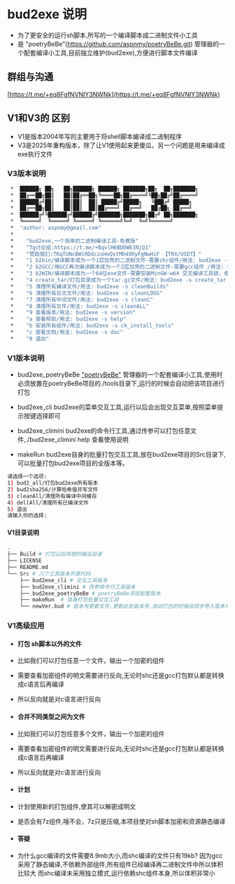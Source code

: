 # bud2exe 说明

- 为了更安全的运行sh脚本,所写的一个编译脚本成二进制文件小工具
- 是 "poetryBeBe"(https://github.com/aspnmy/poetryBeBe.git) 管理器的一个配套编译小工具,目前独立维护(bud2exe),方便进行脚本文件编译

## 群组与沟通

[https://t.me/+eq8FgfNVNIY3NWNk](https://t.me/+eq8FgfNVNIY3NWNk)

## V1和V3的 区别

- V1是版本2004年写的主要用于将shell脚本编译成二进制程序
- V3是2025年重构版本，除了让V1使用起来更傻瓜，另一个问题是用来编译成exe执行文件

### V3版本说明

```bash
 *  ██████╗ ██╗   ██╗██████╗ ██████╗ ███████╗██╗  ██╗███████╗
 *  ██╔══██╗██║   ██║██╔══██╗╚════██╗██╔════╝╚██╗██╔╝██╔════╝
 *  ██████╔╝██║   ██║██║  ██║ █████╔╝█████╗   ╚███╔╝ █████╗
 *  ██╔══██╗██║   ██║██║  ██║██╔═══╝ ██╔══╝   ██╔██╗ ██╔══╝
 *  ██████╔╝╚██████╔╝██████╔╝███████╗███████╗██╔╝ ██╗███████╗
 *  ╚═════╝  ╚═════╝ ╚═════╝ ╚══════╝╚═╝  ╚═╝╚══════╝
 *  "author: aspnmy@gmail.com"
 *
 *    "bud2exe,一个简单的二进制编译工具-免费版"
 *    "Tg讨论组:https://t.me/+BqvlH6BDOWE3NjQ1"
 *    "赞助我们:TKqTUNcBWiRDdczuHoQstMD4XRyFgNwHiF 【TRX/USDT】"
 *    "1 b2bin/编译脚本成为一个1层加壳的二进制文件-需要shc组件/用法: bud2exe -s b2bin -o output_file -f input_file "
 *    "2 b2GCC/用GCC再次编译脚本成为一个2层加壳的二进制文件-需要gcc组件 /用法: bud2exe -s b2GCC -o output_file -f input_file "
 *    "3 b2WIN/编译脚本成为一个64位exe文件-需要安装MinGW-w64 交叉编译工具链，使用此函数的时候如果被编译的是shell脚本需要win系统支持bin/bash环境 /用法: bud2exe -s b2WIN -o output_file -f input_file "
 *    "4 create_tar/打包目录成为一个tar.gz文件/用法: bud2exe -s create_tar -o output_tar -f source_dir "
 *    "5 清理所有编译文件/用法: bud2exe -s cleanBuilds"
 *    "6 清理所有日志文件/用法: bud2exe -s cleanLOGS"
 *    "7 清理所有中间文件/用法: bud2exe -s cleanC"
 *    "8 清理所有文件/用法: bud2exe -s cleanALL"
 *    "9 查看版本/用法: bud2exe -s version"
 *    "a 查看帮助/用法: bud2exe -s help"
 *    "b 安装所有组件/用法: bud2exe -s ck_install_tools"
 *    "c 查看文档/用法: bud2exe -s doc"
 *    "0 退出"
```

### V1版本说明

- bud2exe_poetryBeBe ["poetryBeBe"](https://github.com/aspnmy/poetryBeBe.git) 管理器的一个配套编译小工具,使用时必须放置在poetryBeBe项目的./tools目录下,运行的时候会自动把该项目进行打包

- bud2exe_cli bud2exe的菜单交互工具,运行以后会出现交互菜单,按照菜单提示按键选择即可

- bud2exe_climini bud2exe的命令行工具,通过传参可以打包任意文件,./bud2exe_climini help 查看使用说明

- makeRun bud2exe自身的批量打包交互工具,放在bud2exe项目的Src目录下,可以批量打包bud2exe项目的全版本等。

```bash
请选择一个选项:
1) bud2_all/打包bud2exe所有版本
2) bud2sha256/计算哈希值并写文件
3) cleanAll/清理所有编译中间缓存
4) dellAll/清理所有已编译文件
5) 退出
请输入你的选择:

```

#### V1目录说明

```bash
.
├── Build # 打包以后存放的输出目录
├── LICENSE
├── README.md
└── Src # 几个工具版本开源代码
    ├── bud2exe_cli # 交互工具版本
    ├── bud2exe_climini # 传参命令行工具版本
    ├── bud2exe_poetryBeBe # poetryBeBe项目配套版本
    ├── makeRun  # 自身打包批量交互工具
    └── newVer.bud # 版本号更新文件,更新此处版本号,自动打包的时候会同步带入版本号

```

### V1高级应用

- #### 打包 sh脚本以外的文件

- 比如我们可以打包任意一个文件，输出一个加密的组件
- 需要查看加密组件的明文需要进行反向,无论时shc还是gcc打包默认都是转换成c语言后再编译
- 所以反向就是对c语言进行反向

- #### 合并不同类型之间为文件

- 比如我们可以打包任意多个文件，输出一个加密的组件
- 需要查看加密组件的明文需要进行反向,无论时shc还是gcc打包默认都是转换成c语言后再编译
- 所以反向就是对c语言进行反向

- #### 计划

- 计划使用新的打包组件,使其可以解密成明文
- 是否会有7z组件,哦不会，7z只是压缩,本项目使对sh脚本加密和资源静态编译

- #### 答疑

- 为什么gcc编译的文件需要8.9mb大小,而shc编译的文件只有19kb?
因为gcc采用了静态编译,不依赖外部组件,所有组件已经编译再二进制文件中所以体积比较大
而shc编译未采用独立模式,运行依赖shc组件本身,所以体积非常小
